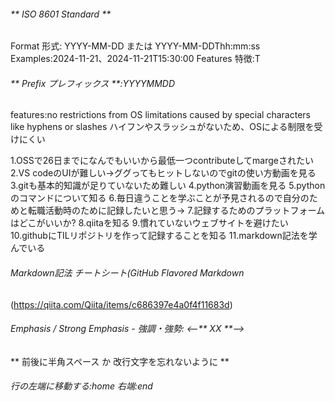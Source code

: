 ###### ** ISO 8601 Standard ** 
Format 形式: YYYY-MM-DD または YYYY-MM-DDThh:mm:ss
Examples:2024-11-21、2024-11-21T15:30:00
Features 特徴:T

###### ** Prefix プレフィックス **:YYYYMMDD
features:no restrictions from OS limitations caused by special characters like hyphens or slashes ハイフンやスラッシュがないため、OSによる制限を受けにくい


1.OSSで26日までになんでもいいから最低一つcontributeしてmargeされたい
2.VS codeのUIが難しい→ググってもヒットしないのでgitの使い方動画を見る
3.gitも基本的知識が足りていないため難しい
4.python演習動画を見る
5.pythonのコマンドについて知る
6.毎日違うことを学ぶことが予見されるので自分のためと転職活動時のために記録したいと思う→
7.記録するためのプラットフォームはどこがいいか?
8.qiitaを知る
9.慣れていないウェブサイトを避けたい
10.githubにTILリポジトリを作って記録することを知る
11.markdown記法を学んでいる

###### Markdown記法 チートシート(GitHub Flavored Markdown
(https://qiita.com/Qiita/items/c686397e4a0f4f11683d)

###### Emphasis / Strong Emphasis - 強調・強勢: <--** XX **-->
** 前後に半角スペース か 改行文字を忘れないように **

###### 行の左端に移動する:home 右端:end

